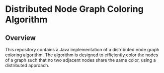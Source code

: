 # Distributed Node Graph Coloring Algorithm

## Overview

This repository contains a Java implementation of a distributed node graph coloring algorithm. The algorithm is designed to efficiently color the nodes of a graph such that no two adjacent nodes share the same color, using a distributed approach.
